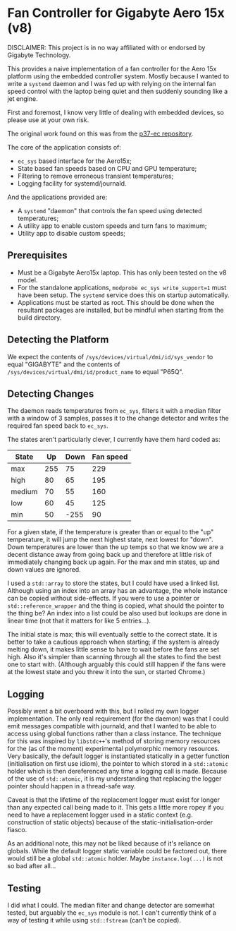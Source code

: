 Fan Controller for Gigabyte Aero 15x (v8) 
=========================================

DISCLAIMER: This project is in no way affiliated with or endorsed by Gigabyte
Technology.

This provides a naive implementation of a fan controller for the Aero 15x 
platform using the embedded controller system. Mostly because I wanted to write
a `systemd` daemon and I was fed up with relying on the internal fan speed 
control with the laptop being quiet and then suddenly sounding like a jet
engine.

First and foremost, I know very little of dealing with embedded devices, so
please use at your own risk.

The original work found on this was from the
[p37-ec repository](https://github.com/jertel/p37-ec).

The core of the application consists of:

- `ec_sys` based interface for the Aero15x;
- State based fan speeds based on CPU and GPU temperature;
- Filtering to remove erroneous transient temperatures;
- Logging facility for systemd/journald.


And the applications provided are:
- A `systemd` "daemon" that controls the fan speed using detected temperatures;
- A utility app to enable custom speeds and turn fans to maximum;
- Utility app to disable custom speeds;


Prerequisites
-------------
- Must be a Gigabyte Aero15x laptop. This has only been tested on the v8 model.
- For the standalone applications, `modprobe ec_sys write_support=1` must have
  been setup. The `systemd` service does this on startup automatically.
- Applications must be started as root. This should be done when the resultant
  packages are installed, but be mindful when starting from the build directory.


Detecting the Platform
----------------------
We expect the contents of `/sys/devices/virtual/dmi/id/sys_vendor` to equal
"GIGABYTE" and the contents of `/sys/devices/virtual/dmi/id/product_name` to 
equal "P65Q".


Detecting Changes
-----------------
The daemon reads temperatures from `ec_sys`, filters it with a 
median filter with a window of 3 samples, passes it to the change detector and
writes the required fan speed back to `ec_sys`.

The states aren't particularly clever, I currently have them hard coded as:

|State   | Up  | Down | Fan speed |
|--------|-----|------|-----------|
| max    | 255 |   75 |       229 |
| high   | 80  |   65 |       195 |
| medium | 70  |   55 |       160 |
| low    | 60  |   45 |       125 |
| min    | 50  | -255 |        90 |

For a given state, if the temperature is greater than or equal to the "up"
temperature, it will jump the next highest state, next lowest for "down". Down
temperatures are lower than the up temps so that we know we are a decent
distance away from going back up and therefore at little risk of immediately
changing back up again. For the max and min states, up and down values are
ignored.

I used a `std::array` to store the states, but I could have used a linked list.
Although using an index into an array has an advantage, the whole instance can
be copied without side-effects. If you were to use a pointer or
`std::reference_wrapper` and the thing is copied, what should the pointer to the
thing be? An index into a list could be also used but lookups are done in linear
time (not that it matters for like 5 entries...).

The initial state is max; this will eventually settle to the correct state. It
is better to take a cautious approach when starting; if the system is already
melting down, it makes little sense to have to wait before the fans are set
high. Also it's simpler than scanning through all the states to find the best
one to start with. (Although arguably this could still happen if the fans were
at the lowest state and you threw it into the sun, or started Chrome.)


Logging
-------
Possibly went a bit overboard with this, but I rolled my own logger 
implementation. The only real requirement (for the daemon) was that I could emit
messages compatible with journald, and that I wanted to be able to access using
global functions rather than a class instance. The technique for this was
inspired by `libstdc++`'s method of storing memory resources for the (as of the
moment) experimental polymorphic memory resources. Very basically, the default
logger is instantiated statically in a getter function (initialisation on first
use idiom), the pointer to which stored in a `std::atomic` holder which is then
dereferenced any time a logging call is made. Because of the use of 
`std::atomic`, it is my understanding that replacing the logger pointer should
happen in a thread-safe way.

Caveat is that the lifetime of the replacement logger must exist for longer than
any expected call being made to it. This gets a little more ropey if you need
to have a replacement logger used in a static context (e.g. construction of
static objects) because of the static-initialisation-order fiasco.

As an additional note, this may not be liked because of it's reliance on
globals. While the default logger static variable could be factored out, there
would still be a global `std::atomic` holder. Maybe `instance.log(...)` is not
so bad after all...


Testing
-------
I did what I could. The median filter and change detector are somewhat tested,
but arguably the `ec_sys` module is not. I can't currently think of a way of
testing it while using `std::fstream` (can't be copied).